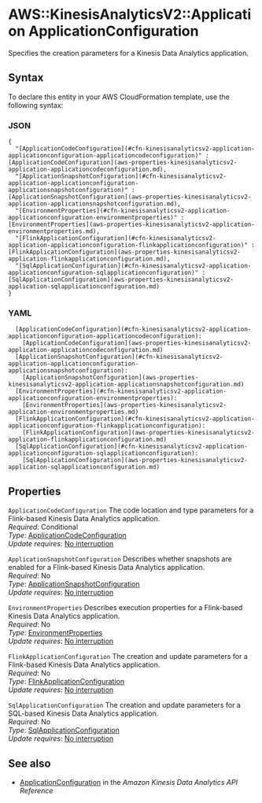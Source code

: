 # AWS::KinesisAnalyticsV2::Application ApplicationConfiguration<a name="aws-properties-kinesisanalyticsv2-application-applicationconfiguration"></a>

Specifies the creation parameters for a Kinesis Data Analytics application\.

## Syntax<a name="aws-properties-kinesisanalyticsv2-application-applicationconfiguration-syntax"></a>

To declare this entity in your AWS CloudFormation template, use the following syntax:

### JSON<a name="aws-properties-kinesisanalyticsv2-application-applicationconfiguration-syntax.json"></a>

```
{
  "[ApplicationCodeConfiguration](#cfn-kinesisanalyticsv2-application-applicationconfiguration-applicationcodeconfiguration)" : [ApplicationCodeConfiguration](aws-properties-kinesisanalyticsv2-application-applicationcodeconfiguration.md),
  "[ApplicationSnapshotConfiguration](#cfn-kinesisanalyticsv2-application-applicationconfiguration-applicationsnapshotconfiguration)" : [ApplicationSnapshotConfiguration](aws-properties-kinesisanalyticsv2-application-applicationsnapshotconfiguration.md),
  "[EnvironmentProperties](#cfn-kinesisanalyticsv2-application-applicationconfiguration-environmentproperties)" : [EnvironmentProperties](aws-properties-kinesisanalyticsv2-application-environmentproperties.md),
  "[FlinkApplicationConfiguration](#cfn-kinesisanalyticsv2-application-applicationconfiguration-flinkapplicationconfiguration)" : [FlinkApplicationConfiguration](aws-properties-kinesisanalyticsv2-application-flinkapplicationconfiguration.md),
  "[SqlApplicationConfiguration](#cfn-kinesisanalyticsv2-application-applicationconfiguration-sqlapplicationconfiguration)" : [SqlApplicationConfiguration](aws-properties-kinesisanalyticsv2-application-sqlapplicationconfiguration.md)
}
```

### YAML<a name="aws-properties-kinesisanalyticsv2-application-applicationconfiguration-syntax.yaml"></a>

```
  [ApplicationCodeConfiguration](#cfn-kinesisanalyticsv2-application-applicationconfiguration-applicationcodeconfiguration): 
    [ApplicationCodeConfiguration](aws-properties-kinesisanalyticsv2-application-applicationcodeconfiguration.md)
  [ApplicationSnapshotConfiguration](#cfn-kinesisanalyticsv2-application-applicationconfiguration-applicationsnapshotconfiguration): 
    [ApplicationSnapshotConfiguration](aws-properties-kinesisanalyticsv2-application-applicationsnapshotconfiguration.md)
  [EnvironmentProperties](#cfn-kinesisanalyticsv2-application-applicationconfiguration-environmentproperties): 
    [EnvironmentProperties](aws-properties-kinesisanalyticsv2-application-environmentproperties.md)
  [FlinkApplicationConfiguration](#cfn-kinesisanalyticsv2-application-applicationconfiguration-flinkapplicationconfiguration): 
    [FlinkApplicationConfiguration](aws-properties-kinesisanalyticsv2-application-flinkapplicationconfiguration.md)
  [SqlApplicationConfiguration](#cfn-kinesisanalyticsv2-application-applicationconfiguration-sqlapplicationconfiguration): 
    [SqlApplicationConfiguration](aws-properties-kinesisanalyticsv2-application-sqlapplicationconfiguration.md)
```

## Properties<a name="aws-properties-kinesisanalyticsv2-application-applicationconfiguration-properties"></a>

`ApplicationCodeConfiguration`  <a name="cfn-kinesisanalyticsv2-application-applicationconfiguration-applicationcodeconfiguration"></a>
The code location and type parameters for a Flink\-based Kinesis Data Analytics application\.  
*Required*: Conditional  
*Type*: [ApplicationCodeConfiguration](aws-properties-kinesisanalyticsv2-application-applicationcodeconfiguration.md)  
*Update requires*: [No interruption](https://docs.aws.amazon.com/AWSCloudFormation/latest/UserGuide/using-cfn-updating-stacks-update-behaviors.html#update-no-interrupt)

`ApplicationSnapshotConfiguration`  <a name="cfn-kinesisanalyticsv2-application-applicationconfiguration-applicationsnapshotconfiguration"></a>
Describes whether snapshots are enabled for a Flink\-based Kinesis Data Analytics application\.  
*Required*: No  
*Type*: [ApplicationSnapshotConfiguration](aws-properties-kinesisanalyticsv2-application-applicationsnapshotconfiguration.md)  
*Update requires*: [No interruption](https://docs.aws.amazon.com/AWSCloudFormation/latest/UserGuide/using-cfn-updating-stacks-update-behaviors.html#update-no-interrupt)

`EnvironmentProperties`  <a name="cfn-kinesisanalyticsv2-application-applicationconfiguration-environmentproperties"></a>
Describes execution properties for a Flink\-based Kinesis Data Analytics application\.  
*Required*: No  
*Type*: [EnvironmentProperties](aws-properties-kinesisanalyticsv2-application-environmentproperties.md)  
*Update requires*: [No interruption](https://docs.aws.amazon.com/AWSCloudFormation/latest/UserGuide/using-cfn-updating-stacks-update-behaviors.html#update-no-interrupt)

`FlinkApplicationConfiguration`  <a name="cfn-kinesisanalyticsv2-application-applicationconfiguration-flinkapplicationconfiguration"></a>
The creation and update parameters for a Flink\-based Kinesis Data Analytics application\.  
*Required*: No  
*Type*: [FlinkApplicationConfiguration](aws-properties-kinesisanalyticsv2-application-flinkapplicationconfiguration.md)  
*Update requires*: [No interruption](https://docs.aws.amazon.com/AWSCloudFormation/latest/UserGuide/using-cfn-updating-stacks-update-behaviors.html#update-no-interrupt)

`SqlApplicationConfiguration`  <a name="cfn-kinesisanalyticsv2-application-applicationconfiguration-sqlapplicationconfiguration"></a>
The creation and update parameters for a SQL\-based Kinesis Data Analytics application\.  
*Required*: No  
*Type*: [SqlApplicationConfiguration](aws-properties-kinesisanalyticsv2-application-sqlapplicationconfiguration.md)  
*Update requires*: [No interruption](https://docs.aws.amazon.com/AWSCloudFormation/latest/UserGuide/using-cfn-updating-stacks-update-behaviors.html#update-no-interrupt)

## See also<a name="aws-properties-kinesisanalyticsv2-application-applicationconfiguration--seealso"></a>
+  [ApplicationConfiguration](https://docs.aws.amazon.com/kinesisanalytics/latest/apiv2/API_ApplicationConfiguration.html) in the *Amazon Kinesis Data Analytics API Reference* 